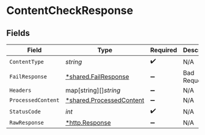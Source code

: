 # ContentCheckResponse


## Fields

| Field                                                               | Type                                                                | Required                                                            | Description                                                         |
| ------------------------------------------------------------------- | ------------------------------------------------------------------- | ------------------------------------------------------------------- | ------------------------------------------------------------------- |
| `ContentType`                                                       | *string*                                                            | :heavy_check_mark:                                                  | N/A                                                                 |
| `FailResponse`                                                      | [*shared.FailResponse](../../models/shared/failresponse.md)         | :heavy_minus_sign:                                                  | Bad Request                                                         |
| `Headers`                                                           | map[string][]*string*                                               | :heavy_minus_sign:                                                  | N/A                                                                 |
| `ProcessedContent`                                                  | [*shared.ProcessedContent](../../models/shared/processedcontent.md) | :heavy_minus_sign:                                                  | N/A                                                                 |
| `StatusCode`                                                        | *int*                                                               | :heavy_check_mark:                                                  | N/A                                                                 |
| `RawResponse`                                                       | [*http.Response](https://pkg.go.dev/net/http#Response)              | :heavy_minus_sign:                                                  | N/A                                                                 |